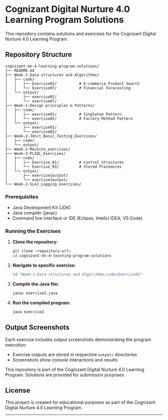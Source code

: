 # Cognizant Digital Nurture 4.0 Learning Program Solutions

This repository contains solutions and exercises for the Cognizant Digital Nurture 4.0 Learning Program.

## Repository Structure

```
cognizant-dn-4-learning-program-solutions/
├── README.md
├── Week-1-Data structures and Algorithms/
│   ├── code/
│   │   ├── Exercise02/          # E-commerce Product Search
│   │   └── Exercise07/          # Financial Forecasting
│   └── output/
│       ├── exercise02/
│       └── exercise07/
├── Week-1-Design principles & Patterns/
│   ├── code/
│   │   ├── exercise01/          # Singleton Pattern
│   │   └── exercise02/          # Factory Method Pattern
│   └── output/
│       ├── exercise01/
│       └── exercise02/
├── Week-2-JUnit_Basic_Testing_Exercises/
│   ├── code/
│   └── output/
├── Week-2-Mockito_exercises/    
├── Week-2-PLSQL_Exercises/
│   ├── code/
│   │   ├── Exercise_01/         # Control Structures
│   │   └── Exercise_03/         # Stored Procedures
│   └── output/
│       ├── exercise1output/
│       └── exercise3output/
└── Week-2-SL4J_Logging_exercises/  
```

### Prerequisites
- Java Development Kit (JDK)
- Java compiler (javac)
- Command line interface or IDE (Eclipse, IntelliJ IDEA, VS Code)

### Running the Exercises

1. **Clone the repository:**
   ```bash
   git clone <repository-url>
   cd cognizant-dn-4-learning-program-solutions
   ```

2. **Navigate to specific exercise:**
   ```bash
   cd "Week-1-Data structures and Algorithms/code/Exercise02"
   ```

3. **Compile the Java file:**
   ```bash
   javac exercise2.java
   ```

4. **Run the compiled program:**
   ```bash
   java exercise2
   ```

## Output Screenshots

Each exercise includes output screenshots demonstrating the program execution:
- Exercise outputs are stored in respective `output/` directories
- Screenshots show console interactions and results


This repository is part of the Cognizant Digital Nurture 4.0 Learning Program. Solutions are provided for submission purposes.

## License

This project is created for educational purposes as part of the Cognizant Digital Nurture 4.0 Learning Program.

---

